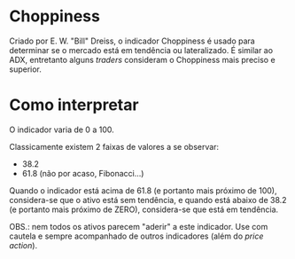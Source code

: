 # Choppiness
Criado por E. W. "Bill" Dreiss, o indicador Choppiness é usado para determinar se o mercado está em tendência ou lateralizado. É similar ao ADX, entretanto alguns *traders* consideram o Choppiness mais 
preciso e superior.

# Como interpretar

O indicador varia de 0 a 100.

Classicamente existem 2 faixas de valores a se observar:
- 38.2
- 61.8
(não por acaso, Fibonacci...)

Quando o indicador está acima de 61.8 (e portanto mais próximo de 100), considera-se que o ativo está sem tendência, e quando está abaixo de 38.2 (e portanto mais próximo de ZERO), considera-se que está em tendência.

OBS.: nem todos os ativos parecem "aderir" a este indicador. Use com cautela e sempre acompanhado de outros indicadores (além do *price action*).
